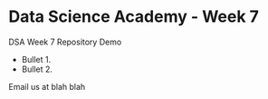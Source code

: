 # Data Science Academy - Week 7

DSA Week 7 Repository Demo

* Bullet 1.
* Bullet 2.

Email us at blah blah
